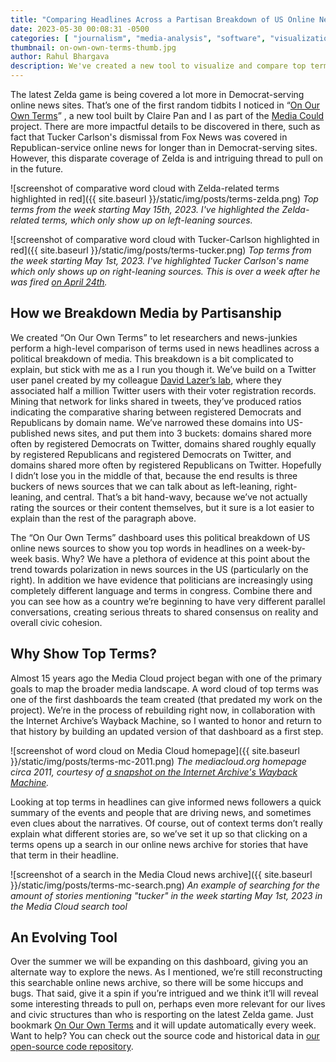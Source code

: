 ```yaml
---
title: "Comparing Headlines Across a Partisan Breakdown of US Online News"
date: 2023-05-30 00:08:31 -0500
categories: [ "journalism", "media-analysis", "software", "visualization" ]
thumbnail: on-own-own-terms-thumb.jpg
author: Rahul Bhargava
description: We've created a new tool to visualize and compare top terms across a partisan breakdown of online news. Use it to explore the sometimes divering narratives in our increasingly polarized US media environment.
---
```


The latest Zelda game is being covered a lot more in Democrat-serving online news sites.  That’s one of the first random tidbits I noticed in “[On Our Own Terms](https://dataculture.northeastern.edu/our-own-terms/)” , a new tool built by Claire Pan and I as part of the [Media Could](https://mediacloud.org) project. There are more impactful details to be discovered in there, such as fact that Tucker Carlson's dismissal from Fox News was covered in Republican-service online news for longer than in Democrat-serving sites. However, this disparate coverage of Zelda is and intriguing thread to pull on in the future.

![screenshot of comparative word cloud with Zelda-related terms highlighted in red]({{ site.baseurl }}/static/img/posts/terms-zelda.png)
*Top terms from the week starting May 15th, 2023. I've highlighted the Zelda-related terms, which only show up on left-leaning sources.*

![screenshot of comparative word cloud with Tucker-Carlson highlighted in red]({{ site.baseurl }}/static/img/posts/terms-tucker.png)
*Top terms from the week starting May 1st, 2023. I've highlighted Tucker Carlson's name which only shows up on right-leaning sources. This is over a week after he was fired [on April 24th](https://www.npr.org/2023/04/24/1171641969/fox-news-fires-tucker-carlson-in-stunning-move-a-week-after-787-million-settleme).*

## How we Breakdown Media by Partisanship

We created “On Our Own Terms” to let researchers and news-junkies perform a high-level comparison of terms used in news headlines across a political breakdown of media. This breakdown is a bit complicated to explain, but stick with me as a I run you though it. We’ve build on a Twitter user panel created by my colleague [David Lazer’s lab](https://lazerlab.net), where they associated half a million Twitter users with their voter registration records. Mining that network for links shared in tweets, they’ve produced ratios indicating the comparative sharing between registered Democrats and Republicans by domain name. We’ve narrowed these domains into US-published news sites, and put them into 3 buckets: domains shared more often by registered Democrats on Twitter, domains shared roughly equally by registered Republicans and registered Democrats on Twitter, and domains shared more often by registered Republicans on Twitter. Hopefully I didn’t lose you in the middle of that, because the end results is three buckers of news sources that we can talk about as left-leaning, right-leaning, and central. That’s a bit hand-wavy, because we’ve not actually rating the sources or their content themselves, but it sure is a lot easier to explain than the rest of the paragraph above.

The “On Our Own Terms” dashboard uses this political breakdown of US online news sources to show you top words in headlines on a week-by-week basis. Why? We have a plethora of evidence at this point about the trend towards polarization in news sources in the US (particularly on the right). In addition we have evidence that politicians are increasingly using completely different language and terms in congress. Combine there and you can see how as a country we’re beginning to have very different parallel conversations, creating serious threats to shared consensus on reality and overall civic cohesion.

## Why Show Top Terms?

Almost 15 years ago the Media Cloud project began with one of the primary goals to map the broader media landscape. A word cloud of top terms was one of the first dashboards the team created (that predated my work on the project). We’re in the process of rebuilding right now, in collaboration with the Internet Archive’s Wayback Machine, so I wanted to honor and return to that history by building an updated version of that dashboard as a first step. 

![screenshot of word cloud on Media Cloud homepage]({{ site.baseurl }}/static/img/posts/terms-mc-2011.png)
*The mediacloud.org homepage circa 2011, courtesy of [a snapshot on the Internet Archive's Wayback Machine](https://web.archive.org/web/20110727080058/http://www.mediacloud.org/dashboard/view/1?q1=64024).*

Looking at top terms in headlines can give informed news followers a quick summary of the events and people that are driving news, and sometimes even clues about the narratives. Of course, out of context terms don’t really explain what different stories are, so we’ve set it up so that clicking on a terms opens up a search in our online news archive for stories that have that term in their headline.

![screenshot of a search in the Media Cloud news archive]({{ site.baseurl }}/static/img/posts/terms-mc-search.png)
*An example of searching for the amount of stories mentioning "tucker" in the week starting May 1st, 2023 in the Media Cloud search tool*

## An Evolving Tool

Over the summer we will be expanding on this dashboard, giving you an alternate way to explore the news.  As I mentioned, we’re still reconstructing this searchable online news archive, so there will be some hiccups and bugs. That said, give it a spin if you’re intrigued and we think it’ll will reveal some interesting threads to pull on, perhaps even more relevant for our lives and civic structures than who is resporting on the latest Zelda game.  Just bookmark [On Our Own Terms](https://dataculture.northeastern.edu/our-own-terms/) and it will update automatically every week. Want to help? You can check out the source code and historical data in [our open-source code repository](https://github.com/dataculturegroup/us-politics-weekly-terms).
